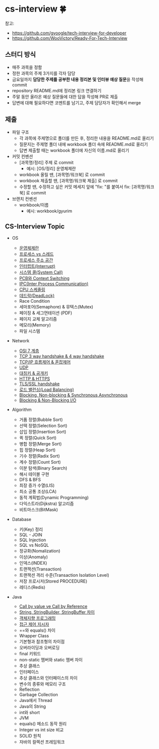 # cs-interview 🍀
참고: 
- https://github.com/gyoogle/tech-interview-for-developer
- https://github.com/WooVictory/Ready-For-Tech-Interview

## 스터디 방식
- 매주 과목을 정함
- 정한 과목의 주제 3가지를 각자 담당
- 금요일까지 **담당한 주제를 공부한 내용 정리본 및 인터뷰 예상 질문**을 작성해 commit
- repository README.md에 정리본 링크 연결하기 
- 주말 동안 올라온 예상 질문들에 대한 답을 작성해 PR로 제출
- 답변에 대해 필요하다면 코멘트를 남기고, 주제 담당자가 확인해서 merge 

## 제출
- 파일 구조
    - 각 과목에 주제명으로 폴더를 만든 후, 정리한 내용을 README.md로 올리기 
    - 질문지는 주제명 폴더 내에 workbook 폴더 속에 README.md로 올리기
    - 답변 제출할 때는 workbook 폴더에 자신의 이름.md로 올리기
- 커밋 컨벤션
    - [과목명/정리] 주제 로 commit
        - 예시: [OS/정리] 운영체제란
    - workbook 올릴 땐, [과목명/워크북] 로 commit
    - workbook 제출할 땐, [과목명/워크북 제출] 로 commit
    - 수정할 땐, 수정하고 싶은 커밋 메세지 앞에 "fix: "를 붙여서 fix: [과목명/워크북] 로 commit
- 브랜치 컨벤션
    - workbook/이름 
        - 예시: workbook/gyurim
## CS-Interview Topic 
- OS
    - [운영체제란](https://github.com/cs-interview-by-us/cs-interview/tree/main/OS/%EC%9A%B4%EC%98%81%EC%B2%B4%EC%A0%9C%EB%9E%80)
    - [프로세스 vs 스레드](https://github.com/cs-interview-by-us/cs-interview/tree/main/OS/%ED%94%84%EB%A1%9C%EC%84%B8%EC%8A%A4%20vs%20%EC%8A%A4%EB%A0%88%EB%93%9C) 
    - [프로세스 주소 공간](https://github.com/cs-interview-by-us/cs-interview/tree/main/OS/%ED%94%84%EB%A1%9C%EC%84%B8%EC%8A%A4%20%EC%A3%BC%EC%86%8C%EA%B3%B5%EA%B0%84)
    - [인터럽트(Interrupt)](https://github.com/cs-interview-by-us/cs-interview/tree/main/OS/%EC%9D%B8%ED%84%B0%EB%9F%BD%ED%8A%B8(Interrupt))
    - [시스템 콜(System Call)](https://github.com/cs-interview-by-us/cs-interview/tree/main/OS/%EC%8B%9C%EC%8A%A4%ED%85%9C%20%EC%BD%9C(System%20Call))
    - [PCB와 Context Switching](https://github.com/cs-interview-by-us/cs-interview/tree/main/OS/PCB%EC%99%80%20Context%20Switching)
    - [IPC(Inter Process Communication)](https://github.com/cs-interview-by-us/cs-interview/tree/main/OS/IPC(Inter%20Process%20Communication))
    - [CPU 스케줄링](https://github.com/cs-interview-by-us/cs-interview/tree/main/OS/CPU%20%EC%8A%A4%EC%BC%80%EC%A4%84%EB%A7%81)
    - [데드락(DeadLock)](https://github.com/cs-interview-by-us/cs-interview/tree/main/OS/%EB%8D%B0%EB%93%9C%EB%9D%BD(DeadLock))
    - Race Condition
    - 세마포어(Semaphore) & 뮤텍스(Mutex)
    - 페이징 & 세그먼테이션 (PDF)
    - 페이지 교체 알고리즘
    - 메모리(Memory)
    - 파일 시스템

- Network
    - [OSI 7 계층](https://github.com/cs-interview-by-us/cs-interview/tree/main/Network/OSI%207%20%EA%B3%84%EC%B8%B5)
    - [TCP 3 way handshake & 4 way handshake](https://github.com/cs-interview-by-us/cs-interview/tree/main/Network/TCP%203%20way%20handshake%20%26%204%20way%20handshake)
    - [TCP/IP 흐름제어 & 혼잡제어](https://github.com/cs-interview-by-us/cs-interview/tree/main/Network/TCP%20IP%20%ED%9D%90%EB%A6%84%EC%A0%9C%EC%96%B4%20%26%20%ED%98%BC%EC%9E%A1%EC%A0%9C%EC%96%B4)
    - [UDP](https://github.com/cs-interview-by-us/cs-interview/tree/main/Network/UDP)
    - [대칭키 & 공개키](https://github.com/cs-interview-by-us/cs-interview/tree/main/Network/%EB%8C%80%EC%B9%AD%ED%82%A4%20%26%20%EA%B3%B5%EA%B0%9C%ED%82%A4)
    - [HTTP & HTTPS](https://github.com/cs-interview-by-us/cs-interview/tree/main/Network/HTTP%20%26%20HTTPS)
    - [TLS/SSL handshake](https://github.com/cs-interview-by-us/cs-interview/tree/main/Network/TLS%20%26%20SSL%20handshake)
    - [로드 밸런싱(Load Balancing)](https://github.com/cs-interview-by-us/cs-interview/tree/main/Network/%EB%A1%9C%EB%93%9C%EB%B0%B8%EB%9F%B0%EC%8B%B1(Load%20Balancing))
    - [Blocking, Non-blocking & Synchronous,Asynchronous](https://github.com/cs-interview-by-us/cs-interview/tree/main/Network/Blocking%2C%20Non-blocking%20%26%20Synchronous%2C%20Asynchronous)
    - [Blocking & Non-Blocking I/O](https://github.com/cs-interview-by-us/cs-interview/tree/main/Network/Blocking%20%26%20Non-Blocking%20IO)

- Algorithm
    - 거품 정렬(Bubble Sort)
    * 선택 정렬(Selection Sort)
    * 삽입 정렬(Insertion Sort)
    * 퀵 정렬(Quick Sort)
    * 병합 정렬(Merge Sort)
    * 힙 정렬(Heap Sort)
    * 기수 정렬(Radix Sort)
    * 계수 정렬(Count Sort)
    * 이분 탐색(Binary Search)
    * 해시 테이블 구현
    * DFS & BFS
    * 최장 증가 수열(LIS)
    * 최소 공통 조상(LCA)
    * 동적 계획법(Dynamic Programming)
    * 다익스트라(Dijkstra) 알고리즘
    * 비트마스크(BitMask)

- Database
    - 키(Key) 정리
    * SQL - JOIN
    * SQL Injection
    * SQL vs NoSQL
    * 정규화(Nomalization)
    * 이상(Anomaly)
    * 인덱스(INDEX)
    * 트랜잭션(Transaction)
    * 트랜잭션 격리 수준(Transaction Isolation Level)
    * 저장 프로시저(Stored PROCEDURE)
    * 레디스(Redis)
   
- Java
    * [Call by value ve Call by Reference](https://github.com/cs-interview-by-us/cs-interview/tree/main/Java/Call%20by%20value%20ve%20Call%20by%20Reference)
    * [String, StringBuilder, StringBuffer 차이](https://github.com/cs-interview-by-us/cs-interview/tree/main/Java/String%2C%20StringBuilder%2C%20StringBuffer%20%EC%B0%A8%EC%9D%B4)
    * [객체지향 프로그래밍](https://github.com/cs-interview-by-us/cs-interview/tree/main/Java/%EA%B0%9D%EC%B2%B4%EC%A7%80%ED%96%A5%20%ED%94%84%EB%A1%9C%EA%B7%B8%EB%9E%98%EB%B0%8D)
    * [접근 제어 지시자](https://github.com/cs-interview-by-us/cs-interview/tree/main/Java/%EC%A0%91%EA%B7%BC%20%EC%A0%9C%EC%96%B4%20%EC%A7%80%EC%8B%9C%EC%9E%90)
    * ==와 equals() 차이
    * Wrapper Class
    * 기본형과 참조형의 차이점
    * 오버라이딩과 오버로딩
    * final 키워드
    * non-static 멤버와 static 멤버 차이
    * 추상 클래스
    * 인터페이스
    * 추상 클래스와 인터페이스의 차이
    * 변수의 종류와 메모리 구조
    * Reflection
    * Garbage Collection
    * Java에서 Thread
    * Java의 String
    * int와 short
    * JVM
    * equals() 메소드 동작 원리
    * Integer vs int size 비교
    * SOLID 원칙 
    * 자바의 컬렉션 프레임워크
    

